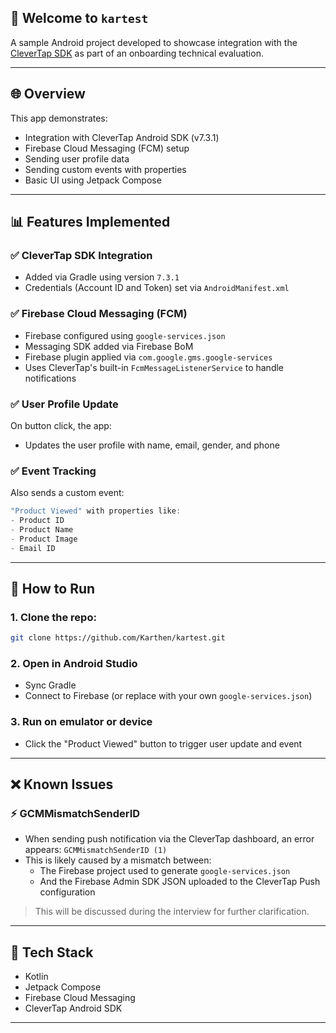 ## 👋 Welcome to `kartest`

A sample Android project developed to showcase integration with the [CleverTap SDK](https://developer.clevertap.com/docs/android) as part of an onboarding technical evaluation.

---

## 🌐 Overview
This app demonstrates:

- Integration with CleverTap Android SDK (v7.3.1)
- Firebase Cloud Messaging (FCM) setup
- Sending user profile data
- Sending custom events with properties
- Basic UI using Jetpack Compose

---

## 📊 Features Implemented

### ✅ CleverTap SDK Integration
- Added via Gradle using version `7.3.1`
- Credentials (Account ID and Token) set via `AndroidManifest.xml`

### ✅ Firebase Cloud Messaging (FCM)
- Firebase configured using `google-services.json`
- Messaging SDK added via Firebase BoM
- Firebase plugin applied via `com.google.gms.google-services`
- Uses CleverTap's built-in `FcmMessageListenerService` to handle notifications

### ✅ User Profile Update
On button click, the app:
- Updates the user profile with name, email, gender, and phone

### ✅ Event Tracking
Also sends a custom event:
```kotlin
"Product Viewed" with properties like:
- Product ID
- Product Name
- Product Image
- Email ID
```

---

## 🔎 How to Run

### 1. Clone the repo:
```bash
git clone https://github.com/Karthen/kartest.git
```

### 2. Open in Android Studio
- Sync Gradle
- Connect to Firebase (or replace with your own `google-services.json`)

### 3. Run on emulator or device
- Click the "Product Viewed" button to trigger user update and event

---

## ❌ Known Issues

### ⚡ GCMMismatchSenderID
- When sending push notification via the CleverTap dashboard, an error appears: `GCMMismatchSenderID (1)`
- This is likely caused by a mismatch between:
  - The Firebase project used to generate `google-services.json`
  - And the Firebase Admin SDK JSON uploaded to the CleverTap Push configuration

> This will be discussed during the interview for further clarification.

---

## 🌟 Tech Stack
- Kotlin
- Jetpack Compose
- Firebase Cloud Messaging
- CleverTap Android SDK

---

